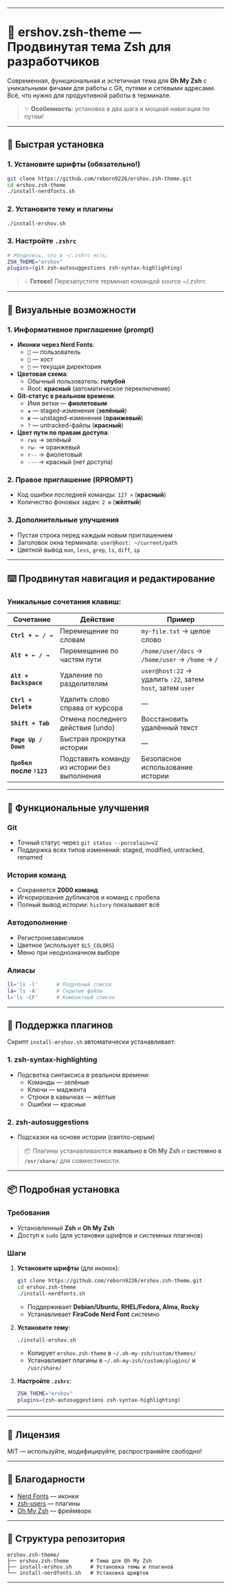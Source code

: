 
---

# 🌟 **ershov.zsh-theme** — Продвинутая тема Zsh для разработчиков

Современная, функциональная и эстетичная тема для **Oh My Zsh** с уникальными фичами для работы с Git, путями и сетевыми адресами. Всё, что нужно для продуктивной работы в терминале.

> ✨ **Особенность**: установка в два шага и мощная навигация по путям!

---

## 🚀 Быстрая установка

### 1. Установите шрифты (обязательно!)
```bash
git clone https://github.com/reborn9226/ershov.zsh-theme.git
cd ershov.zsh-theme
./install-nerdfonts.sh
```

### 2. Установите тему и плагины
```bash
./install-ershov.sh
```

### 3. Настройте `.zshrc`
```bash
# Убедитесь, что в ~/.zshrc есть:
ZSH_THEME="ershov"
plugins=(git zsh-autosuggestions zsh-syntax-highlighting)
```

> 💡 **Готово!** Перезапустите терминал командой source ~/.zshrc 

---

## 🎨 Визуальные возможности

### 1. **Информативное приглашение (prompt)**
- **Иконки через Nerd Fonts**:
  - `` — пользователь
  - `` — хост
  - `` — текущая директория
- **Цветовая схема**:
  - Обычный пользователь: **голубой**
  - Root: **красный** (автоматическое переключение)
- **Git-статус в реальном времени**:
  - Имя ветки — **фиолетовым**
  - `✚` — staged-изменения (**зелёный**)
  - `✘` — unstaged-изменения (**оранжевый**)
  - `?` — untracked-файлы (**красный**)
- **Цвет пути по правам доступа**:
  - `rwx` → зелёный
  - `rw-` → оранжевый
  - `r--` → фиолетовый
  - `---` → красный (нет доступа)

### 2. **Правое приглашение (RPROMPT)**
- Код ошибки последней команды: `127 ⨯` (**красный**)
- Количество фоновых задач: `2 ⚙` (**жёлтый**)

### 3. **Дополнительные улучшения**
- Пустая строка перед каждым новым приглашением
- Заголовок окна терминала: `user@host: ~/current/path`
- Цветной вывод `man`, `less`, `grep`, `ls`, `diff`, `ip`

---

## ⌨️ Продвинутая навигация и редактирование

### Уникальные сочетания клавиш:
| Сочетание | Действие | Пример |
|----------|---------|--------|
| **`Ctrl + ← / →`** | Перемещение по словам | `my-file.txt` → целое слово |
| **`Alt + ← / →`** | Перемещение по частям пути | `/home/user/docs` → `/home/user` → `/home` → `/` |
| **`Alt + Backspace`** | Удаление по разделителям | `user@host:22` → удалить `:22`, затем `host`, затем `user` |
| **`Ctrl + Delete`** | Удалить слово справа от курсора | — |
| **`Shift + Tab`** | Отмена последнего действия (undo) | Восстановить удалённый текст |
| **`Page Up / Down`** | Быстрая прокрутка истории | — |
| **`Пробел` после `!123`** | Подставить команду из истории без выполнения | Безопасное использование истории |

---

## 🧰 Функциональные улучшения

### Git
- Точный статус через `git status --porcelain=v2`
- Поддержка всех типов изменений: staged, modified, untracked, renamed

### История команд
- Сохраняется **2000 команд**
- Игнорирование дубликатов и команд с пробела
- Полный вывод истории: `history` показывает всё

### Автодополнение
- Регистронезависимое
- Цветное (использует `$LS_COLORS`)
- Меню при неоднозначном выборе

### Алиасы
```bash
ll='ls -l'      # Подробный список
la='ls -A'      # Скрытые файлы
l='ls -CF'      # Компактный список
```

---

## 🔌 Поддержка плагинов

Скрипт `install-ershov.sh` автоматически устанавливает:

### 1. **zsh-syntax-highlighting**
- Подсветка синтаксиса в реальном времени:
  - Команды — зелёные
  - Ключи — маджента
  - Строки в кавычках — жёлтые
  - Ошибки — красные

### 2. **zsh-autosuggestions**
- Подсказки на основе истории (светло-серым)

> 📦 Плагины устанавливаются **локально в Oh My Zsh** и **системно в `/usr/share/`** для совместимости.

---

## 📦 Подробная установка

### Требования
- Установленный **Zsh** и **Oh My Zsh**
- Доступ к `sudo` (для установки шрифтов и системных плагинов)

### Шаги
1. **Установите шрифты** (для иконок):
   ```bash
   git clone https://github.com/reborn9226/ershov.zsh-theme.git
   cd ershov.zsh-theme
   ./install-nerdfonts.sh
   ```
   - Поддерживает **Debian/Ubuntu, RHEL/Fedora, Alma, Rocky**
   - Устанавливает **FiraCode Nerd Font** системно

2. **Установите тему**:
   ```bash
   ./install-ershov.sh
   ```
   - Копирует `ershov.zsh-theme` в `~/.oh-my-zsh/custom/themes/`
   - Устанавливает плагины в `~/.oh-my-zsh/custom/plugins/` и `/usr/share/`

3. **Настройте `.zshrc`**:
   ```zsh
   ZSH_THEME="ershov"
   plugins=(zsh-autosuggestions zsh-syntax-highlighting)
   ```
---


---

## 📜 Лицензия

MIT — используйте, модифицируйте, распространяйте свободно!

---

## 💬 Благодарности

- [Nerd Fonts](https://www.nerdfonts.com/) — иконки
- [zsh-users](https://github.com/zsh-users) — плагины
- [Oh My Zsh](https://ohmyz.sh/) — фреймворк

---

## 📁 Структура репозитория

```
ershov.zsh-theme/
├── ershov.zsh-theme       # Тема для Oh My Zsh
├── install-ershov.sh      # Установка темы и плагинов
└── install-nerdfonts.sh   # Установка шрифтов
```

---
